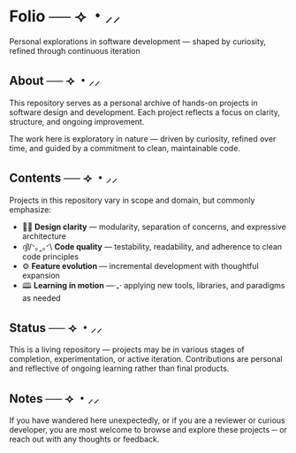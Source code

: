 # Folio ── ⟢ ・⸝⸝
Personal explorations in software development — shaped by curiosity, refined through continuous iteration

## About ── ⟢ ・⸝⸝

This repository serves as a personal archive of hands-on projects in software design and development. Each project reflects a focus on clarity, structure, and ongoing improvement.

The work here is exploratory in nature — driven by curiosity, refined over time, and guided by a commitment to clean, maintainable code.

## Contents  ── ⟢ ・⸝⸝

Projects in this repository vary in scope and domain, but commonly emphasize:

- 👁⃤  **Design clarity** — modularity, separation of concerns, and expressive architecture
- ദ്ദി/ᐠ｡‸｡ᐟ\ **Code quality** — testability, readability, and adherence to clean code principles
- ⚙ **Feature evolution** — incremental development with thoughtful expansion
- 🕮 **Learning in motion** —‧₊⋅ applying new tools, libraries, and paradigms as needed

## Status ── ⟢ ・⸝⸝

This is a living repository — projects may be in various stages of completion, experimentation, or active iteration. Contributions are personal and reflective of ongoing learning rather than final products.

## Notes ── ⟢ ・⸝⸝

If you have wandered here unexpectedly, or if you are a reviewer or curious developer, you are most welcome to browse and explore these projects ─ or reach out with any thoughts or feedback.


